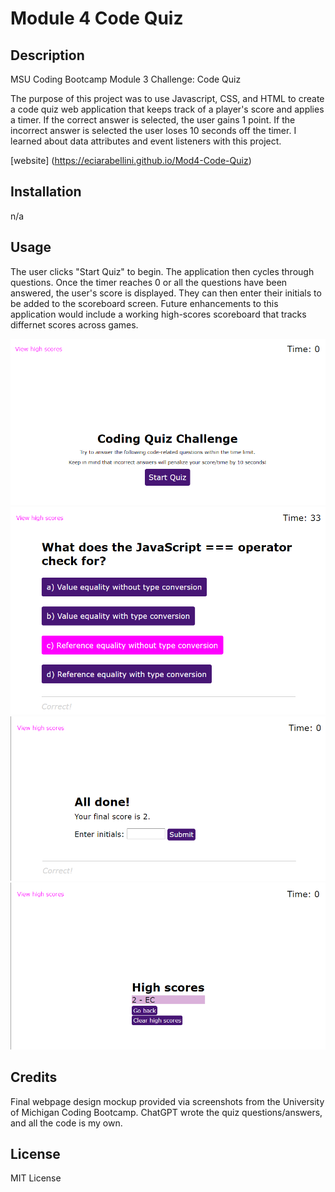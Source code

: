 # Module 4 Code Quiz

## Description
MSU Coding Bootcamp Module 3 Challenge: Code Quiz

The purpose of this project was to use Javascript, CSS, and HTML to create a code quiz web application that keeps track of a player's score and applies a timer. If the correct answer is selected, the user gains 1 point. If the incorrect answer is selected the user loses 10 seconds off the timer. I learned about data attributes and event listeners with this project. 

[website] (https://eciarabellini.github.io/Mod4-Code-Quiz)

## Installation
n/a

## Usage
The user clicks "Start Quiz" to begin. The application then cycles through questions. Once the timer reaches 0 or all the questions have been answered, the user's score is displayed. They can then enter their initials to be added to the scoreboard screen. Future enhancements to this application would include a working high-scores scoreboard that tracks differnet scores across games. 

![start](screenshots/start.png)
![question](screenshots/question.png)
![all-done](screenshots/all-done.png)
![high-scores](screenshots/high-scores.png)

## Credits
Final webpage design mockup provided via screenshots from the University of Michigan Coding Bootcamp. ChatGPT wrote the quiz questions/answers, and all the code is my own.

## License
MIT License